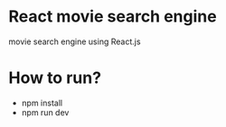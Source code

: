 # React movie search engine
movie search engine using React.js


# How to run?
- npm install
- npm run dev
